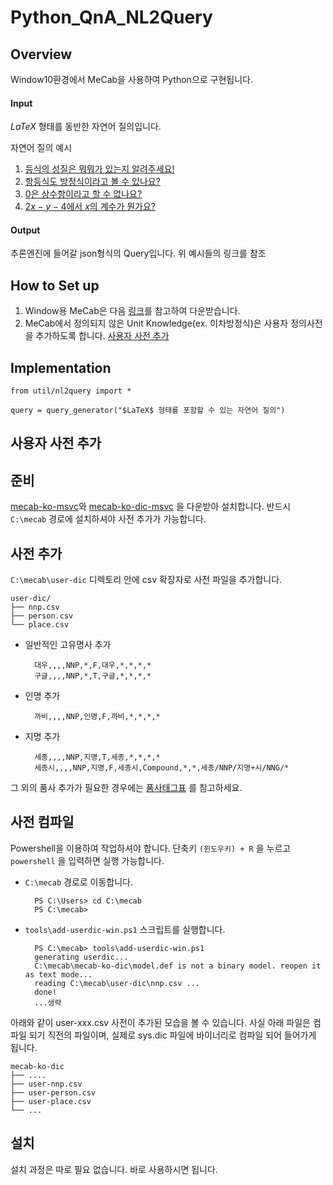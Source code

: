 # Python_QnA_NL2Query


Overview
---

Window10환경에서 MeCab을 사용하여 Python으로 구현됩니다.

#### Input
$LaTeX$ 형태를 동반한 자연어 질의입니다.

자연어 질의 예시

 1. [등식의 성질은 뭐뭐가 있는지 알려주세요!](query_example1.json)
 2. [항등식도 방정식이라고 볼 수 있나요?](query_example2.json)
 3. [$0$은 상수항이라고 할 수 없나요?](query_example3.json)
 4. [$2x-y-4$에서 $x$의 계수가 뭔가요?](query_example4.json)

#### Output
추론엔진에 들어갈 json형식의 Query입니다. 위 예시들의 링크를 참조

How to Set up
---
1. Window용 MeCab은 다음 [링크](https://cleancode-ws.tistory.com/97)를 참고하여 다운받습니다.
2. MeCab에서 정의되지 않은 Unit Knowledge(ex. 이차방정식)은 사용자 정의사전을 추가하도록 합니다. [사용자 사전 추가](#사용자-사전-추가)

Implementation
---
```{.python}
from util/nl2query import *

query = query_generator("$LaTeX$ 형태를 포함할 수 있는 자연어 질의")
```
## 사용자 사전 추가

## 준비
[mecab-ko-msvc](https://github.com/Pusnow/mecab-ko-msvco)와 [mecab-ko-dic-msvc](https://github.com/Pusnow/mecab-ko-dic-msvc) 을 다운받아 설치합니다. 
반드시 `C:\mecab` 경로에 설치하셔야 사전 추가가 가능합니다.

## 사전 추가
`C:\mecab\user-dic` 디렉토리 안에 csv 확장자로 사전 파일을 추가합니다.


    user-dic/
    ├── nnp.csv
    ├── person.csv
    └── place.csv

* 일반적인 고유명사 추가
    
        대우,,,,NNP,*,F,대우,*,*,*,*
        구글,,,,NNP,*,T,구글,*,*,*,*

* 인명 추가

        까비,,,,NNP,인명,F,까비,*,*,*,*

* 지명 추가

        세종,,,,NNP,지명,T,세종,*,*,*,*
        세종시,,,,NNP,지명,F,세종시,Compound,*,*,세종/NNP/지명+시/NNG/*

그 외의 품사 추가가 필요한 경우에는 [품사태그표](https://docs.google.com/spreadsheet/ccc?key=0ApcJghR6UMXxdEdURGY2YzIwb3dSZ290RFpSaUkzZ0E&usp=sharing#gid=4) 를 참고하세요.

## 사전 컴파일

Powershell을 이용하여 작업하셔야 합니다. 단축키 `(윈도우키) + R` 을 누르고 `powershell` 을 입력하면 실행 가능합니다.

* `C:\mecab` 경로로 이동합니다.

        PS C:\Users> cd C:\mecab
        PS C:\mecab>
* `tools\add-userdic-win.ps1` 스크립트를 실행합니다.

        PS C:\mecab> tools\add-userdic-win.ps1
        generating userdic...
        C:\mecab\mecab-ko-dic\model.def is not a binary model. reopen it as text mode...
        reading C:\mecab\user-dic\nnp.csv ...
        done!
        ...생략

    
아래와 같이 user-xxx.csv 사전이 추가된 모습을 볼 수 있습니다. 사실 아래 파일은 컴파일 되기 직전의 파일이며, 실제로 sys.dic 파일에 바이너리로 컴파일 되어 들어가게 됩니다.

    mecab-ko-dic
    ├── ....
    ├── user-nnp.csv
    ├── user-person.csv
    ├── user-place.csv
    └── ...

## 설치
설치 과정은 따로 필요 없습니다. 바로 사용하시면 됩니다.
